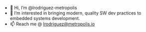 - 👋 Hi, I’m @lrodriguez-metropolis
- 👀 I’m interested in bringing modern, quality SW dev practices to embedded systems development.
- 📫 Reach me @ lrodriguez@metropolis.io
